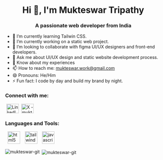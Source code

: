 <h1 align="center">Hi 👋, I'm Mukteswar Tripathy</h1>

<h3 align="center">A passionate web developer from India</h3>

- 🌱 I’m currently learning Tailwin CSS.
- 🔭 I’m currently working on a static web project.
- 👯 I’m looking to collaborate with figma UI/UX designers and front-end developers. 
- 💬 Ask me about UI/UX design and static website development process.
- 📄 Know about my experiences
- 📫 How to reach me: mukteswar.work@gmail.com
- 😄 Pronouns: He/Him
- ⚡ Fun fact: I code by day and build my brand by night.
<!-- - 🤔 I’m looking for help with improving my frontend skills, especially in advanced JavaScript. -->
<!--
**mukteswar-connect/mukteswar-connect** is a ✨ _special_ ✨ repository because its `README.md` (this file) appears on your GitHub profile.

Here are some ideas to get you started:

- 🔭 I’m currently working on ...
- 🌱 I’m currently learning ...
- 👯 I’m looking to collaborate on ...
- 🤔 I’m looking for help with ...
- 💬 Ask me about ...
- 📫 How to reach me: ...
- 😄 Pronouns: ...
- ⚡ Fun fact: ...
-->

<h3 align="left">Connect with me:</h3>
<a href="https://linkedin.com/in/mukteswar-dev" target="_blank"><img align="center" src="https://cdn.jsdelivr.net/gh/devicons/devicon/icons/linkedin/linkedin-original.svg" alt="LinkedIn - mukteswar-dev" height="30" width="40" hspace="4" /></a>
<a href="https://x.com/mukteswar_dev" target="_blank"><img align="center" src="https://cdn.jsdelivr.net/npm/simple-icons@v9/icons/x.svg" alt="X - mukteswar_dev" height="30" width="40"/></a>

<h3 align="left">Languages and Tools:</h3>
<p align="left"> &nbsp;
  <!-- HTML --> <a href="https://developer.mozilla.org/en-US/docs/Web/HTML" target="_blank" rel="noreferrer"><img src="https://cdn.jsdelivr.net/gh/devicons/devicon/icons/html5/html5-original.svg" alt="html5" width="40" height="40"/></a> &nbsp;&nbsp;
<!-- Tailwind CSS --> <a href="https://tailwindcss.com/" target="_blank" rel="noreferrer"><img src="https://www.vectorlogo.zone/logos/tailwindcss/tailwindcss-icon.svg" alt="tailwindcss" width="40" height="40"/></a> &nbsp;&nbsp;
<!-- JavaScript --> <a href="https://developer.mozilla.org/en-US/docs/Web/JavaScript" target="_blank" rel="noreferrer"><img src="https://cdn.jsdelivr.net/gh/devicons/devicon/icons/javascript/javascript-original.svg" alt="javascript" width="40" height="40"/></a> 
</p>

<p><img align="left" src="https://github-readme-stats.vercel.app/api/top-langs?username=mukteswar-dev&show_icons=true&locale=en&layout=compact" alt="mukteswar-git" /></p>

<p>&nbsp;<img align="center" src="https://github-readme-stats.vercel.app/api?username=mukteswar-dev&show_icons=true&locale=en" alt="mukteswar-git" /></p>
